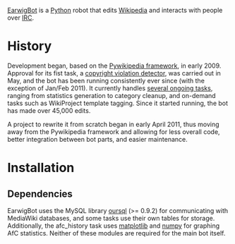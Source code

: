 [EarwigBot](http://toolserver.org/~earwig/earwigbot/) is a
[Python](http://python.org/) robot that edits
[Wikipedia](http://en.wikipedia.org/) and interacts with people over
[IRC](http://en.wikipedia.org/wiki/Internet_Relay_Chat).

# History

Development began, based on the
[Pywikipedia framework](http://pywikipediabot.sourceforge.net/), in early 2009.
Approval for its fist task, a
[copyright violation detector](http://en.wikipedia.org/wiki/Wikipedia:Bots/Requests_for_approval/EarwigBot_1),
was carried out in May, and the bot has been running consistently ever since
(with the exception of Jan/Feb 2011). It currently handles
[several ongoing tasks](http://en.wikipedia.org/wiki/User:EarwigBot#Tasks),
ranging from statistics generation to category cleanup, and on-demand tasks
such as WikiProject template tagging. Since it started running, the bot has
made over 45,000 edits.

A project to rewrite it from scratch began in early April 2011, thus moving
away from the Pywikipedia framework and allowing for less overall code, better
integration between bot parts, and easier maintenance.

# Installation

## Dependencies

EarwigBot uses the MySQL library
[oursql](http://packages.python.org/oursql/) (>= 0.9.2) for communicating with
MediaWiki databases, and some tasks use their own tables for storage.
Additionally, the afc_history task uses
[matplotlib](http://matplotlib.sourceforge.net/) and
[numpy](http://numpy.scipy.org/) for graphing AfC statistics. Neither of these
modules are required for the main bot itself.
